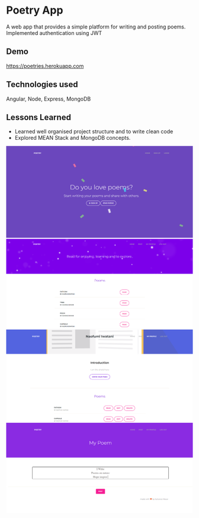 

# Poetry App
 
A web app that provides a simple platform for writing and posting poems. Implemented authentication using JWT
## Demo

https://poetries.herokuapp.com


## Technologies used

Angular, Node, Express, MongoDB




## Lessons Learned

- Learned well organised project structure and to write clean code
- Explored MEAN Stack and MongoDB concepts.

<img src="https://github.com/SuhaneeMavar/PoetryApp/blob/main/src/assets/img/Screenshot%20(271).png">
<img src="https://github.com/SuhaneeMavar/PoetryApp/blob/main/src/assets/img/Screenshot%20(276).png">
<img src="https://github.com/SuhaneeMavar/PoetryApp/blob/main/src/assets/img/Screenshot%20(274).png">
<img src="https://github.com/SuhaneeMavar/PoetryApp/blob/main/src/assets/img/Screenshot%20(280).png">
